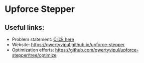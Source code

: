 # Upforce Stepper

## Useful links:

-   Problem statement: [Click here](./task.pdf)
-   Website: https://qwertyvipul.github.io/upforce-stepper
-   Optimization efforts: https://github.com/qwertyvipul/upforce-stepper/tree/optimize
